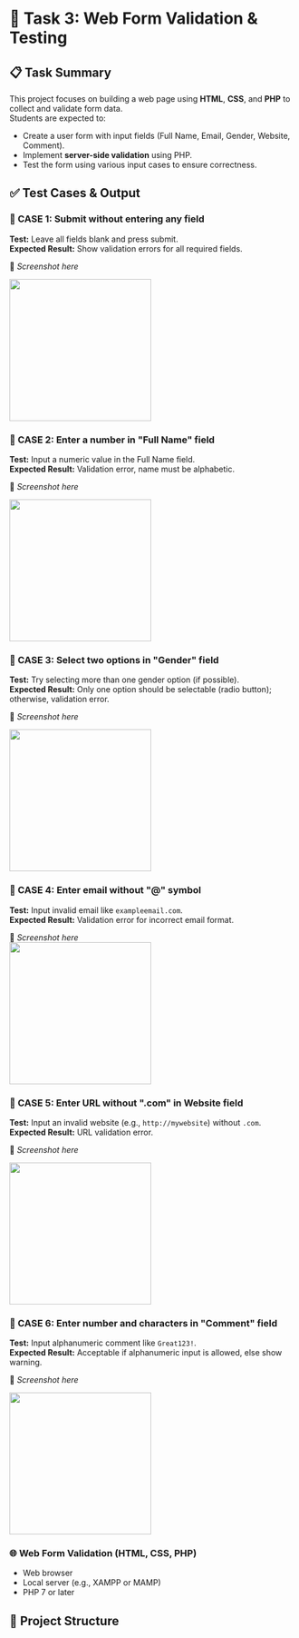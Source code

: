# 🧪 Task 3: Web Form Validation & Testing

## 📋 Task Summary
This project focuses on building a web page using **HTML**, **CSS**, and **PHP** to collect and validate form data.  
Students are expected to:
- Create a user form with input fields (Full Name, Email, Gender, Website, Comment).
- Implement **server-side validation** using PHP.
- Test the form using various input cases to ensure correctness.


## ✅ Test Cases & Output

### 🧪 CASE 1: Submit without entering any field  
**Test:** Leave all fields blank and press submit.  
**Expected Result:** Show validation errors for all required fields.

📸 *Screenshot here*  

<img src="https://github.com/user-attachments/assets/df28f9b1-c986-464e-b0eb-e54185e8fd20" width="250">

### 🧪 CASE 2: Enter a number in "Full Name" field  
**Test:** Input a numeric value in the Full Name field.  
**Expected Result:** Validation error, name must be alphabetic.

📸 *Screenshot here*  

<img src="https://github.com/user-attachments/assets/b7dc9ce1-fea1-4df9-ad8e-292bba4de39e" width="250">


### 🧪 CASE 3: Select two options in "Gender" field  
**Test:** Try selecting more than one gender option (if possible).  
**Expected Result:** Only one option should be selectable (radio button); otherwise, validation error.

📸 *Screenshot here*  

<img src="https://github.com/user-attachments/assets/0da40996-449d-4b08-9556-a1eb687fdb91" width="250">


### 🧪 CASE 4: Enter email without "@" symbol  
**Test:** Input invalid email like `exampleemail.com`.  
**Expected Result:** Validation error for incorrect email format.

📸 *Screenshot here*  
<img src="https://github.com/user-attachments/assets/fb67bd6b-5207-4a78-a742-6a2dd79276d9" width="250">



### 🧪 CASE 5: Enter URL without ".com" in Website field  
**Test:** Input an invalid website (e.g., `http://mywebsite`) without `.com`.  
**Expected Result:** URL validation error.

📸 *Screenshot here*  

<img src="https://github.com/user-attachments/assets/f60cdf82-df33-4768-8856-38d750d29868" width="250">



### 🧪 CASE 6: Enter number and characters in "Comment" field  
**Test:** Input alphanumeric comment like `Great123!`.  
**Expected Result:** Acceptable if alphanumeric input is allowed, else show warning.

📸 *Screenshot here*  

<img src="https://github.com/user-attachments/assets/9e13efe5-11dd-44b6-a14f-5f52dc65e464" width="250">

### 🌐 Web Form Validation (HTML, CSS, PHP)
- Web browser
- Local server (e.g., XAMPP or MAMP)
- PHP 7 or later



## 📁 Project Structure
